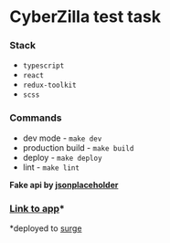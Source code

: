 # CyberZilla test task

### Stack
  - `typescript`
  - `react`
  - `redux-toolkit`
  - `scss`

### Commands
  - dev mode - `make dev`
  - production build - `make build`
  - deploy - `make deploy`
  - lint - `make lint`

**Fake api by [jsonplaceholder](https://jsonplaceholder.typicode.com/)**

### [Link to app](https://cyberzilla-test-task-react-redux-ts.surge.sh/)*

*deployed to [surge](https://surge.sh/)